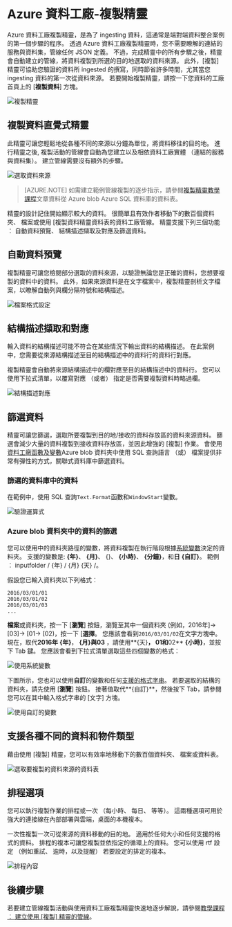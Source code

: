 <properties
    pageTitle="資料工廠 Azure 複製精靈 |Microsoft Azure"
    description="瞭解如何使用資料工廠 Azure 複製精靈，將資料複製到接收支援的資料來源。"
    services="data-factory"
    documentationCenter=""
    authors="spelluru"
    manager="jhubbard"
    editor="monicar"/>

<tags
    ms.service="data-factory"
    ms.workload="data-services"
    ms.tgt_pltfrm="na"
    ms.devlang="na"
    ms.topic="article"
    ms.date="10/03/2016"
    ms.author="spelluru"/>

# <a name="azure-data-factory---copy-wizard"></a>Azure 資料工廠-複製精靈
Azure 資料工廠複製精靈，是為了 ingesting 資料，這通常是端對端資料整合案例的第一個步驟的程序。 透過 Azure 資料工廠複製精靈時，您不需要瞭解的連結的服務與資料集，管線任何 JSON 定義。 不過，完成精靈中的所有步驟之後，精靈會自動建立的管線，將資料複製到所選的目的地選取的資料來源。 此外，[複製] 精靈可協助您驗證的資料所 ingested 的撰寫，同時節省許多時間，尤其當您 ingesting 資料的第一次從資料來源。 若要開始複製精靈，請按一下您資料的工廠首頁上的 [**複製資料**] 方塊。

![複製精靈](./media/data-factory-copy-wizard/copy-data-wizard.png)


## <a name="an-intuitive-wizard-for-copying-data"></a>複製資料直覺式精靈
此精靈可讓您輕鬆地從各種不同的來源以分鐘為單位，將資料移往的目的地。 進行精靈之後, 複製活動的管線會自動為您建立以及相依資料工廠實體 （連結的服務與資料集）。 建立管線需要沒有額外的步驟。   

![選取資料來源](./media/data-factory-copy-wizard/select-data-source-page.png)

> [AZURE.NOTE] 如需建立範例管線複製的逐步指示，請參閱[複製精靈教學課程](data-factory-copy-data-wizard-tutorial.md)文章資料從 Azure blob Azure SQL 資料庫的資料表。 

精靈的設計記住開始顯示較大的資料。 很簡單且有效作者移動下的數百個資料夾、 檔案或使用 [複製資料精靈資料表的資料工廠管線。 精靈支援下列三個功能︰ 自動資料預覽、 結構描述擷取及對應及篩選資料。 

## <a name="automatic-data-preview"></a>自動資料預覽 
複製精靈可讓您檢閱部分選取的資料來源，以驗證無論您是正確的資料，您想要複製的資料中的資料。 此外，如果來源資料是在文字檔案中，複製精靈剖析文字檔案，以瞭解自動列與欄分隔符號和結構描述。 

![檔案格式設定](./media/data-factory-copy-wizard/file-format-settings.png)

## <a name="schema-capture-and-mapping"></a>結構描述擷取和對應 
輸入資料的結構描述可能不符合在某些情況下輸出資料的結構描述。 在此案例中，您需要從來源結構描述至目的結構描述中的資料行的資料行對應。 

複製精靈會自動將來源結構描述中的欄對應至目的結構描述中的資料行。 您可以使用下拉式清單，以覆寫對應 （或者） 指定是否需要複製資料時略過欄。   

![結構描述對應](./media/data-factory-copy-wizard/schema-mapping.png)

## <a name="filtering-data"></a>篩選資料  
精靈可讓您篩選，選取所要複製到目的地/接收的資料存放區的資料來源資料。 篩選會減少大量的資料複製到接收資料存放區，並因此增強的 [複製] 作業。 會使用[資料工廠函數及變數](data-factory-functions-variables.md)Azure blob 資料夾中使用 SQL 查詢語言 （或） 檔案提供非常有彈性的方式，關聯式資料庫中篩選資料。   

### <a name="filtering-of-data-in-a-database"></a>篩選的資料庫中的資料  
在範例中，使用 SQL 查詢`Text.Format`函數和`WindowStart`變數。 

![驗證運算式](./media/data-factory-copy-wizard/validate-expressions.png)

### <a name="filtering-of-data-in-an-azure-blob-folder"></a>Azure blob 資料夾中的資料的篩選
您可以使用中的資料夾路徑的變數，將資料複製在執行階段根據[系統變數](data-factory-functions-variables.md#data-factory-system-variables)決定的資料夾。 支援的變數是: **{年}**、 **{月}**、 {}、 **{小時}**、 **{分鐘}**，和**日** **{自訂}**。 範例︰ inputfolder / {年} / {月} {天} /。

假設您已輸入資料夾以下列格式︰

    2016/03/01/01
    2016/03/01/02
    2016/03/01/03
    ...

**檔案**或資料夾，按一下 [**瀏覽**] 按鈕，瀏覽至其中一個資料夾 (例如，2016年]-> [03]-> [01-> [02)，按一下 [**選擇**。 您應該會看到`2016/03/01/02`在文字方塊中。 現在，取代**2016年** **{年}**， **{月}**與**03** ，請使用**{天}**， **01**和**02** **{小時}**，並按下 Tab 鍵。 您應該會看到下拉式清單選取這些四個變數的格式︰

![使用系統變數](./media/data-factory-copy-wizard/blob-standard-variables-in-folder-path.png)   

下圖所示，您也可以使用**自訂**的變數和任何[支援的格式字串](https://msdn.microsoft.com/library/8kb3ddd4.aspx)。 若要選取的結構的資料夾，請先使用 [**瀏覽**] 按鈕。 接著值取代**{自訂}**，然後按下 Tab，請參閱您可以在其中輸入格式字串的 [文字] 方塊。     

![使用自訂的變數](./media/data-factory-copy-wizard/blob-custom-variables-in-folder-path.png)


## <a name="support-for-diverse-data-and-object-types"></a>支援各種不同的資料和物件類型
藉由使用 [複製] 精靈，您可以有效率地移動下的數百個資料夾、 檔案或資料表。

![選取要複製的資料來源的資料表](./media/data-factory-copy-wizard/select-tables-to-copy-data.png)

## <a name="scheduling-options"></a>排程選項
您可以執行複製作業的排程或一次 （每小時、 每日、 等等）。 這兩種選項可用於強大的連接線在內部部署與雲端，桌面的本機複本。

一次性複製一次可從來源的資料移動的目的地。 適用於任何大小和任何支援的格式的資料。 排程的複本可讓您複製並依指定的循環上的資料。 您可以使用 rtf 設定 （例如重試、 逾時，以及提醒） 若要設定的排定的複本。

![排程內容](./media/data-factory-copy-wizard/scheduling-properties.png)


## <a name="next-steps"></a>後續步驟
若要建立管線複製活動與使用資料工廠複製精靈快速地逐步解說，請參閱[教學課程︰ 建立使用 [複製] 精靈的管線](data-factory-copy-data-wizard-tutorial.md)。
